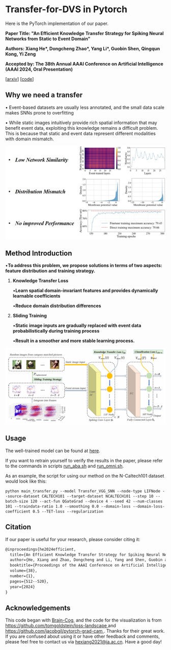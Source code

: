 # Transfer-for-DVS in Pytorch
Here is the PyTorch implementation of our paper.

**Paper Title: "An Efficient Knowledge Transfer Strategy for Spiking Neural Networks from Static to Event Domain"**

**Authors: Xiang He\*, Dongcheng Zhao\*, Yang Li\*, Guobin Shen, Qingqun Kong, Yi Zeng**

**Accepted by: The 38th Annual AAAI Conference on Artificial Intelligence (AAAI 2024, Oral Presentation)**

\[[arxiv](https://arxiv.org/abs/2303.13077)\] \[[code](https://github.com/Brain-Cog-Lab/Transfer-for-DVS)\]

## Why we need a transfer

• Event-based datasets are usually less annotated, and the small data scale makes SNNs prone to overfitting

• While static images intuitively provide rich spatial information that may benefit event data, exploiting this knowledge remains a difficult problem. This is because that static and event data represent different modalities with domain mismatch.

<img src="fig\DomainMismatch.jpg" style="zoom: 50%;" />



## Method Introduction

•**To address this problem, we propose solutions in terms of two aspects:** **feature distribution** **and** **training strategy.**

1. **Knowledge Transfer Loss**

   •**Learn spatial domain-invariant features and provides dynamically learnable coefficients**

   •**Reduce domain distribution differences**

2. **Sliding Training**

   •**Static image inputs are gradually replaced with event data probabilistically during training process**

   •**Result in a smoother and more stable learning process.**

<img src="fig\our_method.jpg" style="zoom: 67%;" />


## Usage

The well-trained model can be found at [here](https://huggingface.co/xianghe/transfer_for_dvs/tree/main).

If you want to retrain yourself to verify the results in the paper, please refer to the commands in scripts [run_aba.sh](./run_aba.sh) and [run_omni.sh](./run_omni.sh). 

As an example, the script for using our method on the N-Caltech101 dataset would look like this:

```shell
python main_transfer.py --model Transfer_VGG_SNN --node-type LIFNode --source-dataset CALTECH101 --target-dataset NCALTECH101 --step 10 --batch-size 120 --act-fun QGateGrad --device 4 --seed 42 --num-classes 101 --traindata-ratio 1.0 --smoothing 0.0 --domain-loss --domain-loss-coefficient 0.5 --TET-loss --regularization
```



## Citation
If our paper is useful for your research, please consider citing it:
```latex
@inproceedings{he2024efficient,
  title={An Efficient Knowledge Transfer Strategy for Spiking Neural Networks from Static to Event Domain},
  author={He, Xiang and Zhao, Dongcheng and Li, Yang and Shen, Guobin and Kong, Qingqun and Zeng, Yi},
  booktitle={Proceedings of the AAAI Conference on Artificial Intelligence},
  volume={38},
  number={1},
  pages={512--520},
  year={2024}
}
```

## Acknowledgements

This code began with [Brain-Cog](https://github.com/BrainCog-X/Brain-Cog),  and the code for the visualization is from [https://github.com/tomgoldstein/loss-landscape ](https://github.com/tomgoldstein/loss-landscape ) and [https://github.com/jacobgil/pytorch-grad-cam ](https://github.com/jacobgil/pytorch-grad-cam ). Thanks for their great work. If you are confused about using it or have other feedback and comments, please feel free to contact us via hexiang2021@ia.ac.cn. Have a good day!
